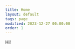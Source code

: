 ```yaml
---
title: Home
layout: default
tags: page
modified: 2023-12-27 00:00:00
order: 1
---
```


<div class="container max-w-lg mx-auto text-xl">
	Hi!
</div>